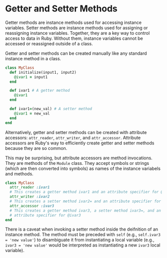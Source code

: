 # Getter and Setter Methods
Getter methods are instance methods used for accessing instance variables.
Setter methods are instance methods used for assigning or reassigning instance variables.
Together, they are a key way to control access to data in Ruby. Without them, instance variables cannot be accessed or reassigned outside of a class.

Getter and setter methods can be created manually like any standard instance method in a class.

```ruby
class MyClass
  def initialize(input1, input2)
    @ivar1 = input1
  end

  def ivar1 # A getter method
    @ivar1
  end

  def ivar1=(new_val) # A setter method
    @ivar1 = new_val
  end
end
```

Alternatively, getter and setter methods can be created with attribute accessors: `attr_reader`, `attr_writer`, and `attr_accessor`. Attribute accessors are Ruby's way to efficiently create getter and setter methods because they are so common.

This may be surprising, but attribute accessors are method invocations. They are methods of the `Module` class. They accept symbols or strings (which are then converted into symbols) as names of the instance variabels and methods.

```ruby
class MyClass
  attr_reader :ivar1
  # This creates a getter method ivar1 and an attribute specifier for @ivar1
  attr_writer :ivar2
  # This creates a setter method ivar2= and an attribute specifier for @ivar2
  attr_accessor :ivar3
  # This creates a getter method ivar3, a setter method ivar3=, and an
  # attribute specifier for @ivar3
end
```

There is a caveat when invoking a setter method inside the deifnition of an instance method. The method must be preceded with `self` (e.g., `self.ivar3 = 'new value'`) to disambiguate it from instantiating a local variable (e.g., `ivar3 = 'new value'` would be interpreted as instantiating a new `ivar3` local variable).